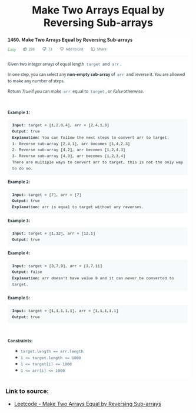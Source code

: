 <h1 align="center">Make Two Arrays Equal by Reversing Sub-arrays</h1>

![alt text](https://github.com/matthew01lokiet/Algorithmic-exercises/blob/main/z_description_images/Arrays/make_two_arrays_equal_by_reversing_subarrays.png?raw=true)


### Link to source: 
- <a href="https://leetcode.com/problems/make-two-arrays-equal-by-reversing-sub-arrays/">Leetcode - Make Two Arrays Equal by Reversing Sub-arrays</a>


